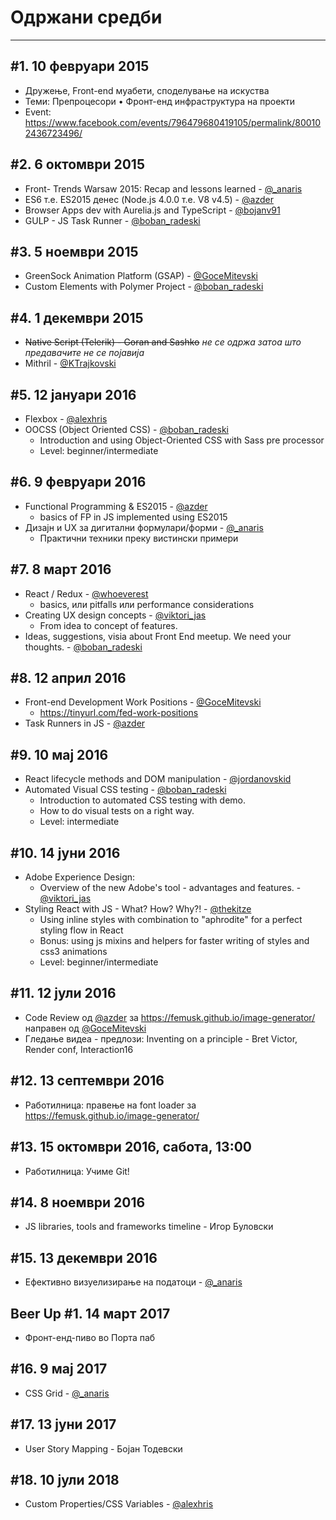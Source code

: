 # Одржани средби

---

## #1. 10 февруари 2015

- Дружење, Front-end муабети, споделување на искуства
- Теми: Препроцесори • Фронт-енд инфраструктура на проекти
- Event: <https://www.facebook.com/events/796479680419105/permalink/800102436723496/>

## #2. 6 октомври 2015

- Front- Trends Warsaw 2015: Recap and lessons learned - [@_anaris]
- ES6 т.е. ES2015 денес (Node.js 4.0.0 т.е.  V8 v4.5) - [@azder]
- Browser Apps dev with Aurelia.js and TypeScript - [@bojanv91]
- GULP - JS Task Runner - [@boban_radeski]

## #3. 5 ноември 2015

- GreenSock Animation Platform (GSAP) - [@GoceMitevski]
- Custom Elements with Polymer Project - [@boban_radeski]

## #4. 1 декември 2015

- ~~Native Script (Telerik) - Goran and Sashko~~ _не се одржа затоа што предавачите не се појавија_
- Mithril - [@KTrajkovski]

## #5. 12 јануари 2016

- Flexbox - [@alexhris]
- OOCSS (Object Oriented CSS) - [@boban_radeski]
  - Introduction and using Object-Oriented CSS with Sass pre processor
  - Level: beginner/intermediate

## #6. 9 февруари 2016

- Functional Programming & ES2015 -  [@azder]
  - basics of FP in JS implemented using ES2015
- Дизајн и UX за дигитални формулари/форми - [@_anaris]
  - Практични техники преку вистински примери

## #7. 8 март 2016

- React / Redux - [@whoeverest]
  - basics, или pitfalls или performance considerations
- Creating UX design concepts - [@viktori_jas]
  - From idea to concept of features.
- Ideas, suggestions, visia about Front End meetup. We need your thoughts. - [@boban_radeski]

## #8. 12 април 2016

- Front-end Development Work Positions - [@GoceMitevski]
  - <https://tinyurl.com/fed-work-positions>
- Task Runners in JS - [@azder]

## #9. 10 мај 2016

- React lifecycle methods and DOM manipulation - [@jordanovskid]
- Automated Visual CSS testing - [@boban_radeski]
  - Introduction to automated CSS testing with demo.
  - How to do visual tests on a right way.
  - Level: intermediate

## #10. 14 јуни 2016

- Adobe Experience Design:
  - Overview of the new Adobe's tool - advantages and features. - [@viktori_jas]
- Styling React with JS -  What? How? Why?! - [@thekitze]
  - Using inline styles with combination to "aphrodite" for a perfect styling flow in React
  - Bonus: using js mixins and helpers for faster writing of styles and css3 animations
  - Level: beginner/intermediate

## #11. 12 јули 2016

- Code Review од [@azder] за <https://femusk.github.io/image-generator/> направен од [@GoceMitevski]
- Гледање видеа - предлози: Inventing on a principle - Bret Victor, Render conf, Interaction16

## #12. 13 септември 2016

- Работилница: правење на font loader за <https://femusk.github.io/image-generator/>

## #13. 15 октомври 2016, сабота, 13:00

- Работилница: Учиме Git!

## #14. 8 ноември 2016

- JS libraries, tools and frameworks timeline - Игор Буловски

## #15. 13 декември 2016

- Ефективно визуелизирање на податоци - [@_anaris]

## Beer Up #1. 14 март 2017

- Фронт-енд-пиво во Порта паб

## #16. 9 мај 2017 

- CSS Grid - [@_anaris]

## #17. 13 јуни 2017

- User Story Mapping - Бојан Тодевски

## #18. 10 јули 2018

- Custom Properties/CSS Variables - [@alexhris]





[@_anaris]:         https://twitter.com/_anaris         "Ана Ристеска"
[@alexhris]:        https://twitter.com/alexhris        "Сандра"
[@azder]:           https://twitter.com/azder           "Горан Пеоски"
[@GoceMitevski]:    https://twitter.com/GoceMitevski    "Гоце Митевски"
[@boban_radeski]:   https://twitter.com/boban_radeski   "Бобан Радески"
[@bojanv91]:        https://twitter.com/bojanv91        "Бојан Велјановски"
[@KTrajkovski]:     https://twitter.com/KTrajkovski     "Кристијан Трајковски"
[@jordanovskid]:    https://twitter.com/jordanovskid    "Душко Јордановски"
[@whoeverest]:      https://twitter.com/whoeverest      "Андреј Т"
[@viktori_jas]:     https://twitter.com/viktori_jas     "Викторија Бачварова"
[@thekitze]:        https://twitter.com/thekitze        "Кристијан Ристовски"
